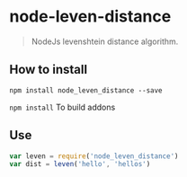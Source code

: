 # node-leven-distance
> NodeJs levenshtein distance algorithm.

## How to install
`npm install node_leven_distance --save`

`npm install` To build addons


## Use
```javascript
var leven = require('node_leven_distance')
var dist = leven('hello', 'hellos')
```
